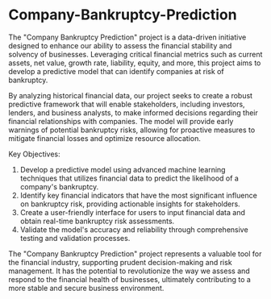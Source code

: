 # Company-Bankruptcy-Prediction



The "Company Bankruptcy Prediction" project is a data-driven initiative designed to enhance our ability to assess the financial stability and solvency of businesses. Leveraging critical financial metrics such as current assets, net value, growth rate, liability, equity, and more, this project aims to develop a predictive model that can identify companies at risk of bankruptcy.

By analyzing historical financial data, our project seeks to create a robust predictive framework that will enable stakeholders, including investors, lenders, and business analysts, to make informed decisions regarding their financial relationships with companies. The model will provide early warnings of potential bankruptcy risks, allowing for proactive measures to mitigate financial losses and optimize resource allocation.

Key Objectives:
1. Develop a predictive model using advanced machine learning techniques that utilizes financial data to predict the likelihood of a company's bankruptcy.
2. Identify key financial indicators that have the most significant influence on bankruptcy risk, providing actionable insights for stakeholders.
3. Create a user-friendly interface for users to input financial data and obtain real-time bankruptcy risk assessments.
4. Validate the model's accuracy and reliability through comprehensive testing and validation processes.

The "Company Bankruptcy Prediction" project represents a valuable tool for the financial industry, supporting prudent decision-making and risk management. It has the potential to revolutionize the way we assess and respond to the financial health of businesses, ultimately contributing to a more stable and secure business environment.


